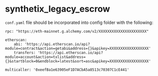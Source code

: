 # synthetix_legacy_escrow

`conf.yaml` file should be incorporated into config folder with the following:

```
rpc: "https://eth-mainnet.g.alchemy.com/v2/XXXXXXXXXXXXXXXXXXXXXX"
                
etherscan:  
    abi: 'https://api.etherscan.io/api?module=contract&action=getabi&address={}&apikey=XXXXXXXXXXXXXXXXXX'
    transfers: 'https://api.etherscan.io/api?module=account&action=txlist&address={}&startblock=0&endblock=latest&sort=asc&apikey=XXXXXXXXXXXXXXXXXX'

multicaller: '0xeefBa1e63905eF1D7ACbA5a8513c70307C1cE441'
```
 
